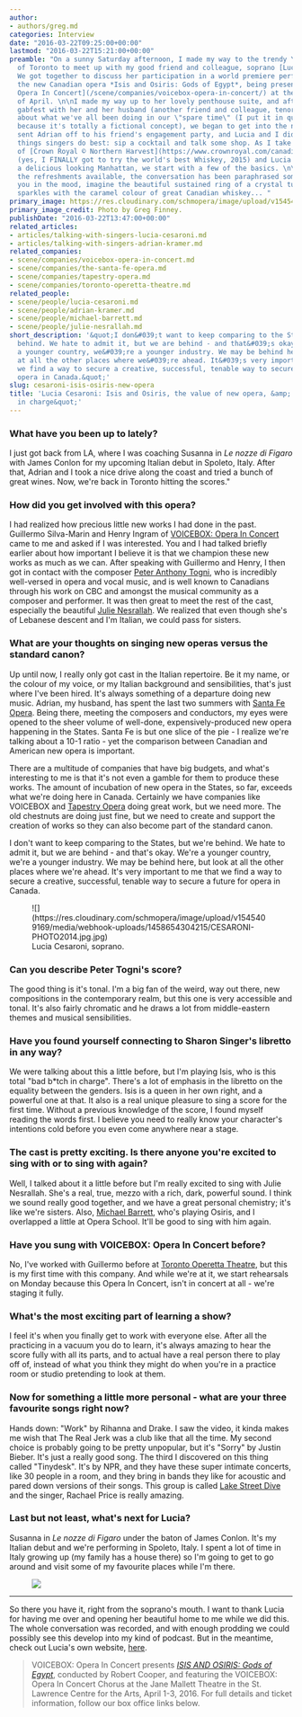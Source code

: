 ```yaml
---
author:
- authors/greg.md
categories: Interview
date: "2016-03-22T09:25:00+00:00"
lastmod: "2016-03-22T15:21:00+00:00"
preamble: "On a sunny Saturday afternoon, I made my way to the trendy Yorkville area
  of Toronto to meet up with my good friend and colleague, soprano [Lucia Cesaroni](/scene/people/lucia-cesaroni/).
  We got together to discuss her participation in a world premiere performance of
  the new Canadian opera *Isis and Osiris: Gods of Egypt*, being presented by [VOICEBOX:
  Opera In Concert](/scene/companies/voicebox-opera-in-concert/) at the beginning
  of April. \n\nI made my way up to her lovely penthouse suite, and after the prerequisite
  gabfest with her and her husband (another friend and colleague, tenor [Adrian Kramer](/adrian-kramer-youre-just-a-bit-of-an-ambiguous-vocal-identity/))
  about what we've all been doing in our \"spare time\" (I put it in quotation marks
  because it's totally a fictional concept), we began to get into the nitty-gritty.\n\nWe
  sent Adrian off to his friend's engagement party, and Lucia and I did one of the
  things singers do best: sip a cocktail and talk some shop. As I take my first dram
  of [Crown Royal © Northern Harvest](https://www.crownroyal.com/canadian-whisky/crown-royal-northern-harvest-rye/)
  (yes, I FINALLY got to try the world's best Whiskey, 2015) and Lucia settles into
  a delicious looking Manhattan, we start with a few of the basics. \n\nConsidering
  the refreshments available, the conversation has been paraphrased somewhat. To get
  you in the mood, imagine the beautiful sustained ring of a crystal tumbler as it
  sparkles with the caramel colour of great Canadian whiskey... "
primary_image: https://res.cloudinary.com/schmopera/image/upload/v1545409169/media/webhook-uploads/1458654331507/2016-03-22---Whisky---Photo-by-Greg-Finney.jpg.jpg
primary_image_credit: Photo by Greg Finney.
publishDate: "2016-03-22T13:47:00+00:00"
related_articles:
- articles/talking-with-singers-lucia-cesaroni.md
- articles/talking-with-singers-adrian-kramer.md
related_companies:
- scene/companies/voicebox-opera-in-concert.md
- scene/companies/the-santa-fe-opera.md
- scene/companies/tapestry-opera.md
- scene/companies/toronto-operetta-theatre.md
related_people:
- scene/people/lucia-cesaroni.md
- scene/people/adrian-kramer.md
- scene/people/michael-barrett.md
- scene/people/julie-nesrallah.md
short_description: '&quot;I don&#039;t want to keep comparing to the States, but we&#039;re
  behind. We hate to admit it, but we are behind - and that&#039;s okay. We&#039;re
  a younger country, we&#039;re a younger industry. We may be behind here, but look
  at all the other places where we&#039;re ahead. It&#039;s very important to me that
  we find a way to secure a creative, successful, tenable way to secure a future for
  opera in Canada.&quot;'
slug: cesaroni-isis-osiris-new-opera
title: 'Lucia Cesaroni: Isis and Osiris, the value of new opera, &amp; &quot;bad b*tches
  in charge&quot;'
---
```


### What have you been up to lately?

I just got back from LA, where I was coaching Susanna in *Le nozze di Figaro* with James Conlon for my upcoming Italian debut in Spoleto, Italy. After that, Adrian and I took a nice drive along the coast and tried a bunch of great wines. Now, we're back in Toronto hitting the scores."

### How did you get involved with this opera?

I had realized how precious little new works I had done in the past. Guillermo Silva-Marin and Henry Ingram of [VOICEBOX: Opera In Concert](/scene/companies/voicebox-opera-in-concert/) came to me and asked if I was interested. You and I had talked briefly earlier about how important I believe it is that we champion these new works as much as we can. After speaking with Guillermo and Henry, I then got in contact with the composer [Peter Anthony Togni](http://www.petertogni.com/), who is incredibly well-versed in opera and vocal music, and is well known to Canadians through his work on CBC and amongst the musical community as a composer and performer. It was then great to meet the rest of the cast, especially the beautiful [Julie Nesrallah](/scene/people/julie-nesrallah/). We realized that even though she's of Lebanese descent and I'm Italian, we could pass for sisters.

### What are your thoughts on singing new operas versus the standard canon?

Up until now, I really only got cast in the Italian repertoire. Be it my name, or the colour of my voice, or my Italian background and sensibilities, that's just where I've been hired. It's always something of a departure doing new music. Adrian, my husband, has spent the last two summers with [Santa Fe Opera](/scene/companies/the-santa-fe-opera/). Being there, meeting the composers and conductors, my eyes were opened to the sheer volume of well-done, expensively-produced new opera happening in the States. Santa Fe is but one slice of the pie - I realize we're talking about a 10-1 ratio - yet the comparison between Canadian and American new opera is important. 

There are a multitude of companies that have big budgets, and what's interesting to me is that it's not even a gamble for them to produce these works. The amount of incubation of new opera in the States, so far, exceeds what we're doing here in Canada. Certainly we have companies like VOICEBOX and [Tapestry Opera](/scene/companies/tapestry-opera/) doing great work, but we need more. The old chestnuts are doing just fine, but we need to create and support the creation of works so they can also become part of the standard canon. 

I don't want to keep comparing to the States, but we're behind. We hate to admit it, but we are behind - and that's okay. We're a younger country, we're a younger industry. We may be behind here, but look at all the other places where we're ahead. It's very important to me that we find a way to secure a creative, successful, tenable way to secure a future for opera in Canada.

<figure data-type="image">![](https://res.cloudinary.com/schmopera/image/upload/v1545409169/media/webhook-uploads/1458654304215/CESARONI-PHOTO2014.jpg.jpg)<figcaption>Lucia Cesaroni, soprano.</figcaption>
</figure>

### Can you describe Peter Togni's score?

The good thing is it's tonal. I'm a big fan of the weird, way out there, new compositions in the contemporary realm, but this one is very accessible and tonal. It's also fairly chromatic and he draws a lot from middle-eastern themes and musical sensibilities. 

### Have you found yourself connecting to Sharon Singer's libretto in any way?

We were talking about this a little before, but I'm playing Isis, who is this total "bad b\*tch in charge". There's a lot of emphasis in the libretto on the equality between the genders. Isis is a queen in her own right, and a powerful one at that. It also is a real unique pleasure to sing a score for the first time. Without a previous knowledge of the score, I found myself reading the words first. I believe you need to really know your character's intentions cold before you even come anywhere near a stage. 

### The cast is pretty exciting. Is there anyone you're excited to sing with or to sing with again? 

Well, I talked about it a little before but I'm really excited to sing with Julie Nesrallah. She's a real, true, mezzo with a rich, dark, powerful sound. I think we sound really good together, and we have a great personal chemistry; it's like we're sisters. Also, [Michael Barrett](/scene/people/michael-barrett/), who's playing Osiris, and I overlapped a little at Opera School. It'll be good to sing with him again. 

### Have you sung with VOICEBOX: Opera In Concert before? 

No, I've worked with Guillermo before at [Toronto Operetta Theatre](/scene/companies/toronto-operetta-theatre/), but this is my first time with this company. And while we're at it, we start rehearsals on Monday because this Opera In Concert, isn't in concert at all - we're staging it fully. 

### What's the most exciting part of learning a show?

I feel it's when you finally get to work with everyone else. After all the practicing in a vacuum you do to learn, it's always amazing to hear the score fully with all its parts, and to actual have a real person there to play off of, instead of what you think they might do when you're in a practice room or studio pretending to look at them. 

### Now for something a little more personal - what are your three favourite songs right now? 

Hands down: "Work" by Rihanna and Drake. I saw the video, it kinda makes me wish that The Real Jerk was a club like that all the time. My second choice is probably going to be pretty unpopular, but it's "Sorry" by Justin Bieber. It's just a really good song. The third I discovered on this thing called "Tinydesk". It's by NPR, and they have these super intimate concerts, like 30 people in a room, and they bring in bands they like for acoustic and pared down versions of their songs. This group is called [Lake Street Dive](http://www.lakestreetdive.com/) and the singer, Rachael Price is really amazing. 

### Last but not least, what's next for Lucia? 

Susanna in *Le nozze di Figaro* under the baton of James Conlon. It's my Italian debut and we're performing in Spoleto, Italy. I spent a lot of time in Italy growing up (my family has a house there) so I'm going to get to go around and visit some of my favourite places while I'm there. 

<figure data-type="image">

![](https://res.cloudinary.com/schmopera/image/upload/v1545409169/media/webhook-uploads/1458652441256/2016-03-22---ISIS-and-Osiris_eFlyer.jpg.jpg)
</figure>

***

So there you have it, right from the soprano's mouth. I want to thank Lucia for having me over and opening her beautiful home to me while we did this. The whole conversation was recorded, and with enough prodding we could possibly see this develop into my kind of podcast. But in the meantime, check out Lucia's own website, [here](http://luciacesaroni.com/index.html). 

>VOICEBOX: Opera In Concert presents [*ISIS AND OSIRIS: Gods of Egypt*](http://www.operainconcert.com/IandO.html), conducted by Robert Cooper, and featuring the VOICEBOX: Opera In Concert Chorus at the Jane Mallett Theatre in the St. Lawrence Centre for the Arts, April 1-3, 2016. For full details and ticket information, follow our box office links below.
